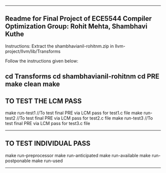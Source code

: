 -----------------------------------------------------------
Readme for Final Project of ECE5544 Compiler Optimization
Group: Rohit Mehta, Shambhavi Kuthe
-----------------------------------------------------------
Instructions:
Extract the shambhavianil-rohitnm.zip in llvm-project/llvm/lib/Transforms

Follow the instructions given below:

cd Transforms
cd shambhavianil-rohitnm
cd PRE
make clean
make
-----------------------------------------------------------
TO TEST THE LCM PASS
-----------------------------------------------------------

make run-test1      //To test final PRE via LCM pass for test1.c file
make run-test2      //To test final PRE via LCM pass for test2.c file
make run-test3      //To test final PRE via LCM pass for test3.c file

------------------------------------------------------------
TO TEST INDIVIDUAL PASS
------------------------------------------------------------
make run-preprocessor
make run-anticipated
make run-available
make run-postponable
make run-used

------------------------------------------------------------
